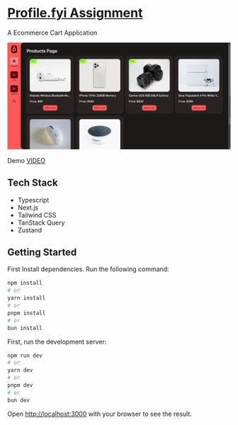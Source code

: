# [Profile.fyi Assignment](https://profile-sanchit.vercel.app/)

A Ecommerce Cart Application

[![Profile.fyi Assignment](./public/prod.png)](https://profile-sanchit.vercel.app/)

Demo [VIDEO](https://drive.google.com/file/d/1KQeHVDgoQdq60wY6tnMd1Gq4vbZB1Tfv/view?usp=sharing)

## Tech Stack

- Typescript
- Next.js
- Tailwind CSS
- TanStack Query
- Zustand

## Getting Started

First Install dependencies. Run the following command:

```bash
npm install
# or
yarn install
# or
pnpm install
# or
bun install
```

First, run the development server:

```bash
npm run dev
# or
yarn dev
# or
pnpm dev
# or
bun dev
```

Open [http://localhost:3000](http://localhost:3000) with your browser to see the result.
